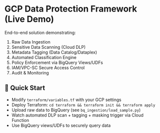 
# GCP Data Protection Framework (Live Demo)

End-to-end solution demonstrating:
1. Raw Data Ingestion
2. Sensitive Data Scanning (Cloud DLP)
3. Metadata Tagging (Data Catalog/Dataplex)
4. Automated Classification Engine
5. Policy Enforcement via BigQuery Views/UDFs
6. IAM/VPC-SC Secure Access Control
7. Audit & Monitoring

## 🚀 Quick Start

- Modify `terraform/variables.tf` with your GCP settings
- Deploy Terraform: `cd terraform && terraform init && terraform apply`
- Upload raw data to BigQuery (see `bq_ingestion/load_sample.py`)
- Watch automated DLP scan + tagging + masking trigger via Cloud Function
- Use BigQuery views/UDFs to securely query data
